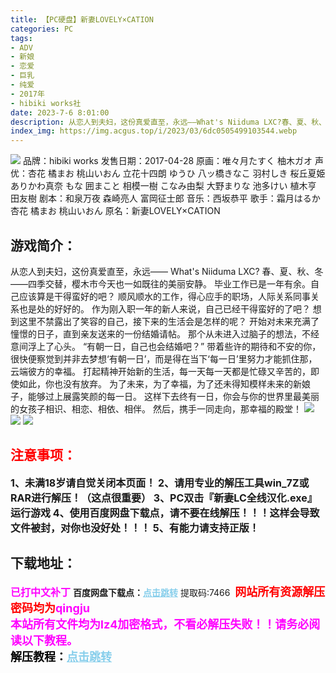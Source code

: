 ```yaml
---
title: 【PC硬盘】新妻LOVELY×CATION
categories: PC
tags:
- ADV
- 新娘
- 恋爱
- 巨乳
- 纯爱
- 2017年
- hibiki works社
date: 2023-7-6 8:01:00
description: 从恋人到夫妇，这份真爱直至，永远——What's Niiduma LXC?春、夏、秋、冬——四季交替，樱木市今天也一如既往的美丽安静。毕业工作已是一年有余。自己应该算是干得蛮好的吧？
index_img: https://img.acgus.top/i/2023/03/6dc0505499103544.webp
---
```

![](https://img.acgus.top/i/2023/03/6dc0505499103544.webp)
品牌：hibiki works
发售日期：2017-04-28
原画：唯々月たすく 柚木ガオ
声优：杏花 橘まお 桃山いおん 立花十四朗 ゆうひ 八ッ橋きなこ 羽村しき 桜丘夏姫 ありかわ真奈 もな 囲まこと 相模一樹 こなみ由梨 大野まりな 池多けい 植木亨 田友樹
剧本：和泉万夜 森崎亮人 富岡征士郎
音乐：西坂恭平
歌手：霜月はるか 杏花 橘まお 桃山いおん
原名：新妻LOVELY×CATION

## 游戏简介：
从恋人到夫妇，这份真爱直至，永远——
What's Niiduma LXC?
春、夏、秋、冬——四季交替，樱木市今天也一如既往的美丽安静。
毕业工作已是一年有余。自己应该算是干得蛮好的吧？
顺风顺水的工作，得心应手的职场，人际关系同事关系也是处的好好的。
作为刚入职一年的新人来说，自己已经干得蛮好的了吧？
想到这里不禁露出了笑容的自己，接下来的生活会是怎样的呢？
开始对未来充满了憧憬的日子，直到亲友送来的一份结婚请帖。
那个从未进入过脑子的想法，不经意间浮上了心头。
“有朝一日，自己也会结婚吧？”
带着些许的期待和不安的你，很快便察觉到并非去梦想‘有朝一日’，而是得在当下‘每一日’里努力才能抓住那，云端彼方的幸福。
打起精神开始新的生活，每一天每一天都是忙碌又辛苦的，即使如此，你也没有放弃。
为了未来，为了幸福，为了还未得知模样未来的新娘子，能够过上展露笑颜的每一日。
这样下去终有一日，你会与你的世界里最美丽的女孩子相识、相恋、相依、相伴。
然后，携手一同走向，那幸福的殿堂！
![](https://img.acgus.top/i/2023/03/a0c0b708b0103601.webp)
![](https://img.acgus.top/i/2023/03/96a4aead09103556.webp)
![](https://img.acgus.top/i/2023/03/debaedde08103548.webp)





## <font color=#FF0000 >注意事项：</font>
<font size=3><b>1、未满18岁请自觉关闭本页面！
2、请用专业的解压工具win_7Z或RAR进行解压！（这点很重要）
3、PC双击『新妻LC全线汉化.exe』运行游戏
4、使用百度网盘下载点，请不要在线解压！！！这样会导致文件被封，对你也没好处！！！
5、有能力请支持正版！</b></font>

## 下载地址：
<font color=#FF00FF size=3><b>已打中文补丁</b></font>
<b>百度网盘下载点：</b><a href="https://pan.baidu.com/s/1nC85eBxTNcwasVEc7tjksg?pwd=7466" style="color: #87CEEB;"><b>点击跳转</b></a> 提取码:7466
<a style="padding: 0" href="https://post.qingju.org/AD/"><img style="max-width:100%" src="https://img.acgus.top/i/2024/07/478f689b8021d8d499ab43d21acf137a.gif" alt=""></a>
<b><font color=#FF0000 size=4>网站所有资源解压密码均为</b></font><b><font color=#FF00FF size=4>qingju</font><font color=#FF0000 ></font></b><br><b><font color=#FF00FF size=4>本站所有文件均为lz4加密格式，不看必解压失败！！请务必阅读以下教程。</b></font><br><b><font color=#000 size=4>解压教程：</b><a href="https://post.qingju.org/tutorial/000/" style="color: #87CEEB;"><b>点击跳转</b></a>